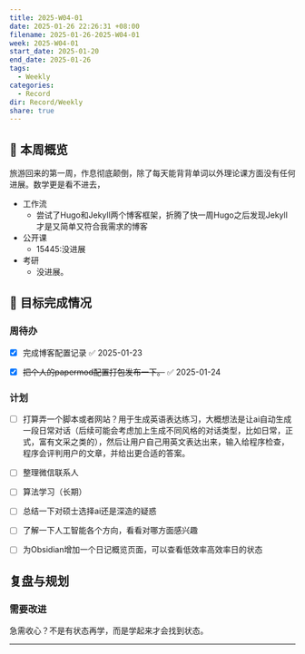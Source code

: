```yaml
---
title: 2025-W04-01
date: 2025-01-26 22:26:31 +08:00
filename: 2025-01-26-2025-W04-01
week: 2025-W04-01
start_date: 2025-01-20
end_date: 2025-01-26
tags:
  - Weekly
categories:
  - Record
dir: Record/Weekly
share: true
---
```

## 📅 本周概览

旅游回来的第一周，作息彻底颠倒，除了每天能背背单词以外理论课方面没有任何进展。数学更是看不进去，

- 工作流
	- 尝试了Hugo和Jekyll两个博客框架，折腾了快一周Hugo之后发现Jekyll才是又简单又符合我需求的博客
- 公开课
	- 15445:没进展
- 考研
	- 没进展。

## 🎯 目标完成情况
### 周待办
- [x] 完成博客配置记录 ✅ 2025-01-23
- [x] ~~把个人的papermod配置打包发布一下。~~ ✅ 2025-01-24


### 计划
- [ ] 打算弄一个脚本或者网站？用于生成英语表达练习，大概想法是让ai自动生成一段日常对话（后续可能会考虑加上生成不同风格的对话类型，比如日常，正式，富有文采之类的），然后让用户自己用英文表达出来，输入给程序检查，程序会评判用户的文章，并给出更合适的答案。
- [ ] 整理微信联系人
- [ ] 算法学习（长期）
- [ ] 总结一下对硕士选择ai还是深造的疑惑
- [ ] 了解一下人工智能各个方向，看看对哪方面感兴趣
- [ ] 为Obsidian增加一个日记概览页面，可以查看低效率高效率日的状态


## 复盘与规划
### 需要改进

急需收心？不是有状态再学，而是学起来才会找到状态。

---

